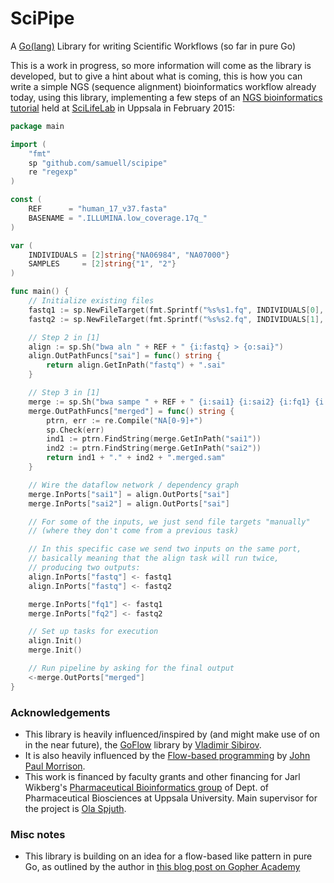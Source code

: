 # SciPipe

A [Go(lang)](http://golang.org) Library for writing Scientific Workflows (so far in pure Go)

This is a work in progress, so more information will come as the
library is developed, but to give a hint about what is coming,
this is how you can write a simple NGS (sequence alignment)
bioinformatics workflow already today, using this library,
implementing a few steps of an [NGS bioinformatics tutorial](uppnex.se/twiki/do/view/Courses/NgsIntro1502/ResequencingAnalysis)
held at [SciLifeLab](http://www.scilifelab.se) in Uppsala in February 2015:

```go
package main

import (
    "fmt"
    sp "github.com/samuell/scipipe"
    re "regexp"
)

const (
    REF      = "human_17_v37.fasta"
    BASENAME = ".ILLUMINA.low_coverage.17q_"
)

var (
    INDIVIDUALS = [2]string{"NA06984", "NA07000"}
    SAMPLES     = [2]string{"1", "2"}
)

func main() {
    // Initialize existing files
    fastq1 := sp.NewFileTarget(fmt.Sprintf("%s%s1.fq", INDIVIDUALS[0], BASENAME))
    fastq2 := sp.NewFileTarget(fmt.Sprintf("%s%s2.fq", INDIVIDUALS[1], BASENAME))

    // Step 2 in [1]
    align := sp.Sh("bwa aln " + REF + " {i:fastq} > {o:sai}")
    align.OutPathFuncs["sai"] = func() string {
        return align.GetInPath("fastq") + ".sai"
    }

    // Step 3 in [1]
    merge := sp.Sh("bwa sampe " + REF + " {i:sai1} {i:sai2} {i:fq1} {i:fq2} > {o:merged}")
    merge.OutPathFuncs["merged"] = func() string {
        ptrn, err := re.Compile("NA[0-9]+")
        sp.Check(err)
        ind1 := ptrn.FindString(merge.GetInPath("sai1"))
        ind2 := ptrn.FindString(merge.GetInPath("sai2"))
        return ind1 + "." + ind2 + ".merged.sam"
    }

    // Wire the dataflow network / dependency graph
    merge.InPorts["sai1"] = align.OutPorts["sai"]
    merge.InPorts["sai2"] = align.OutPorts["sai"]

    // For some of the inputs, we just send file targets "manually"
    // (where they don't come from a previous task)

    // In this specific case we send two inputs on the same port,
    // basically meaning that the align task will run twice,
    // producing two outputs:
    align.InPorts["fastq"] <- fastq1
    align.InPorts["fastq"] <- fastq2

    merge.InPorts["fq1"] <- fastq1
    merge.InPorts["fq2"] <- fastq2

    // Set up tasks for execution
    align.Init()
    merge.Init()

    // Run pipeline by asking for the final output
    <-merge.OutPorts["merged"]
}
```

### Acknowledgements

- This library is heavily influenced/inspired by (and might make use of on in the near future),
  the [GoFlow](https://github.com/trustmaster/goflow) library by [Vladimir Sibirov](https://github.com/trustmaster/goflow).
- It is also heavily influenced by the [Flow-based programming](http://www.jpaulmorrison.com/fbp) by [John Paul Morrison](http://www.jpaulmorrison.com/fbp).
- This work is financed by faculty grants and other financing for Jarl Wikberg's [Pharmaceutical Bioinformatics group](http://www.farmbio.uu.se/forskning/researchgroups/pb/) of Dept. of 
  Pharmaceutical Biosciences at Uppsala University. Main supervisor for the project is [Ola Spjuth](http://www.farmbio.uu.se/research/researchgroups/pb/olaspjuth).

### Misc notes

- This library is building on an idea for a flow-based like pattern in pure Go, as outlined by the author in [this blog post on Gopher Academy](http://blog.gopheracademy.com/composable-pipelines-pattern)
